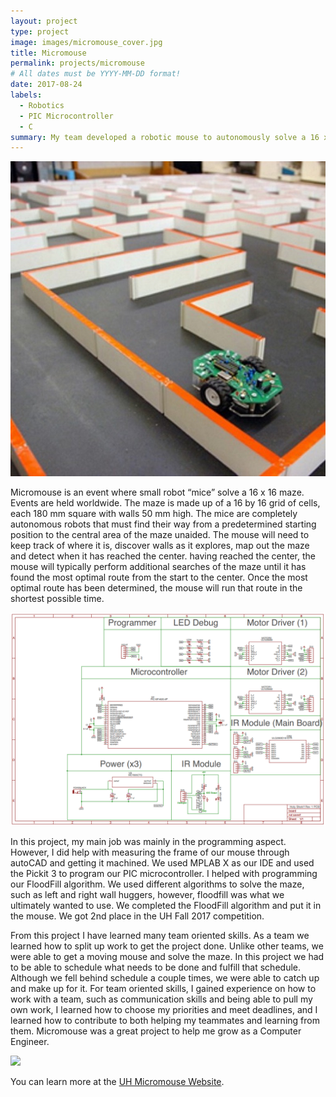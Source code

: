 ```yaml
---
layout: project
type: project
image: images/micromouse_cover.jpg
title: Micromouse
permalink: projects/micromouse
# All dates must be YYYY-MM-DD format!
date: 2017-08-24
labels:
  - Robotics
  - PIC Microcontroller
  - C
summary: My team developed a robotic mouse to autonomously solve a 16 x 16 maze. 
---
```


<img class="ui medium right floated rounded image" src="../images/micromouse_cover.jpg">

Micromouse is an event where small robot “mice” solve a 16 x 16 maze.  Events are held worldwide.  The maze is made up of a 16 by 16 grid of cells, each 180 mm square with walls 50 mm high.  The mice are completely autonomous robots that must find their way from a predetermined starting position to the central area of the maze unaided.  The mouse will need to keep track of where it is, discover walls as it explores, map out the maze and detect when it has reached the center.  having reached the center, the mouse will typically perform additional searches of the maze until it has found the most optimal route from the start to the center.  Once the most optimal route has been determined, the mouse will run that route in the shortest possible time.

<img class="ui medium left floated rounded image" src="../images/micromouse_map.png">

In this project, my main job was mainly in the programming aspect. However, I did help with measuring the frame of our mouse through autoCAD and getting it machined. We used MPLAB X as our IDE and used the Pickit 3 to program our PIC microcontroller. I helped with programming our FloodFill algorithm. We used different algorithms to solve the maze, such as left and right wall huggers, however, floodfill was what we ultimately wanted to use. We completed the FloodFill algorithm and put it in the mouse. We got 2nd place in the UH Fall 2017 competition.

From this project I have learned many team oriented skills. As a team we learned how to split up work to get the project done. Unlike other teams, we were able to get a moving mouse and solve the maze. In this project we had to be able to schedule what needs to be done and fulfill that schedule. Although we fell behind schedule a couple times, we were able to catch up and make up for it. For team oriented skills, I gained experience on how to work with a team, such as communication skills and being able to pull my own work, I learned how to choose my priorities and meet deadlines, and I learned how to contribute to both helping my teammates and learning from them. Micromouse was a great project to help me grow as a Computer Engineer.

<img class="ui medium right floated rounded image" src="../images/mircromouse.png">


You can learn more at the [UH Micromouse Website](http://www-ee.eng.hawaii.edu/~mmouse/about.html).

